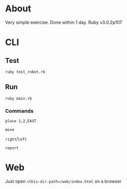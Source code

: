 # About
Very simple exercise. Done within 1 day. 
Ruby v3.0.2p107

# CLI
## Test
`ruby test_robot.rb`
## Run
`ruby main.rb`
### Commands
`place 1,2,EAST`

`move`

`right`/`left`

`report`

# Web
Just open `<this-dir-path>/web/index.html` on a browser